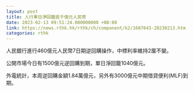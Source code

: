 ```yaml
---
layout: post
title: 人行單日淨回籠逾千億元人民幣
date: 2023-02-13 09:51:24.000000000 +08:00
link: https://news.rthk.hk/rthk/ch/component/k2/1687643-20230213.htm
categories: rthk
---
```


人民銀行進行460億元人民幣7日期逆回購操作，中標利率維持2厘不變。

公開市場今日有1500億元逆回購到期，單日淨回籠1040億元。

外電統計，本周逆回購金額1.84萬億元，另外有3000億元中期借貸便利(MLF)到期。
